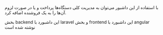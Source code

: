 با استفاده از این داشبور می‌توان به مدیریت کلی دستگاه‌ها پرداخت و یا در صورت لزوم آن‌ها را به یک فروشنده اضافه کرد.

بخش backend این داشبورد با laravel و بخش frontend این داشبورد با angular نوشته شده است
